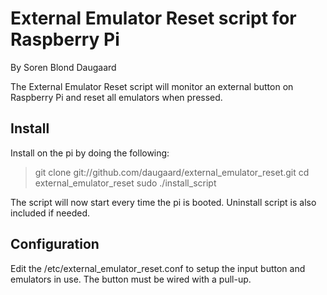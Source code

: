 External Emulator Reset script for Raspberry Pi
===============================================
By Soren Blond Daugaard

The External Emulator Reset script will monitor an external button on Raspberry Pi and reset all emulators when pressed.

Install
-------
Install on the pi by doing the following:
> git clone git://github.com/daugaard/external_emulator_reset.git
> cd external_emulator_reset
> sudo ./install_script

The script will now start every time the pi is booted. Uninstall script is also included if needed.

Configuration
-------------
Edit the /etc/external_emulator_reset.conf to setup the input button and emulators in use. The button must be wired with a pull-up. 


